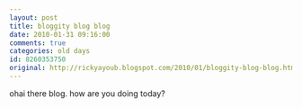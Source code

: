 ```yaml
---
layout: post
title: bloggity blog blog
date: 2010-01-31 09:16:00
comments: true
categories: old days
id: 8260353750
original: http://rickyayoub.blogspot.com/2010/01/bloggity-blog-blog.html
---
```


ohai there blog. how are you doing today?